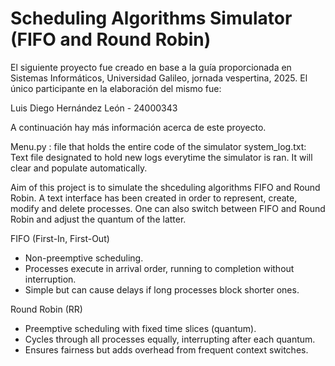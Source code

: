 # Scheduling Algorithms Simulator (FIFO and Round Robin)

El siguiente proyecto fue creado en base a la guía proporcionada en Sistemas Informáticos, 
Universidad Galileo, jornada vespertina, 2025. El único participante en la elaboración del mismo fue: 

Luis Diego Hernández León - 24000343

A continuación hay más información acerca de este proyecto. 

Menu.py : file that holds the entire code of the simulator
system_log.txt: Text file designated to hold new logs everytime the simulator is ran. It will clear and populate automatically. 

Aim of this project is to simulate the shceduling algorithms FIFO and Round Robin. 
A text interface has been created in order to represent, create, modify and delete processes. 
One can also switch between FIFO and Round Robin and adjust the quantum of the latter. 

FIFO (First-In, First-Out)
 - Non-preemptive scheduling.
 - Processes execute in arrival order, running to completion without interruption.
 - Simple but can cause delays if long processes block shorter ones.

Round Robin (RR)
 - Preemptive scheduling with fixed time slices (quantum).
 - Cycles through all processes equally, interrupting after each quantum.
 - Ensures fairness but adds overhead from frequent context switches.

